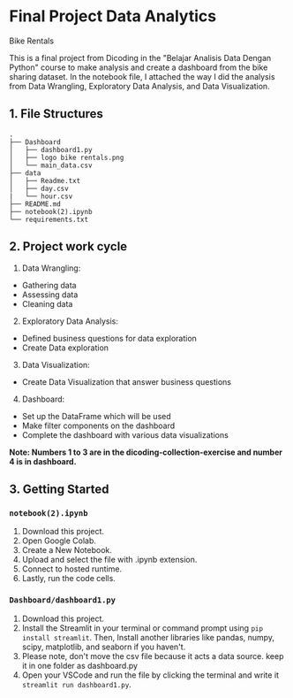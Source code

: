 
# Final Project Data Analytics
Bike Rentals 

This is a final project from Dicoding in the "Belajar Analisis Data Dengan Python" course to make analysis and create a dashboard from the bike sharing dataset. In the notebook file, I attached the way I did the analysis from Data Wrangling, Exploratory Data Analysis, and Data Visualization.


## 1. File Structures
```
.
├── Dashboard
│   ├── dashboard1.py
│   ├── logo bike rentals.png
│   └── main_data.csv
├── data
│   ├── Readme.txt
│   ├── day.csv
|   └── hour.csv
├── README.md
├── notebook(2).ipynb
└── requirements.txt
```

## 2. Project work cycle
1. Data Wrangling: 
 - Gathering data
 - Assessing data
 - Cleaning data
2. Exploratory Data Analysis:
 - Defined business questions for data exploration
 - Create Data exploration
3. Data Visualization:
 - Create Data Visualization that answer business questions
4. Dashboard:
 - Set up the DataFrame which will be used
 - Make filter components on the dashboard
 - Complete the dashboard with various data visualizations

**Note: Numbers 1 to 3 are in the dicoding-collection-exercise and number 4 is in dashboard.**

## 3. Getting Started
### `notebook(2).ipynb`
1. Download this project.
2. Open Google Colab.
3. Create a New Notebook.
4. Upload and select the file with .ipynb extension.
5. Connect to hosted runtime.
6. Lastly, run the code cells.

### `Dashboard/dashboard1.py`
1. Download this project.
2. Install the Streamlit in your terminal or command prompt using `pip install streamlit`. Then, Install another libraries like pandas, numpy, scipy, matplotlib, and seaborn if you haven't.
3. Please note, don't move the csv file because it acts a data source. keep it in one folder as dashboard.py
4. Open your VSCode and run the file by clicking the terminal and write it `streamlit run dashboard1.py`.

